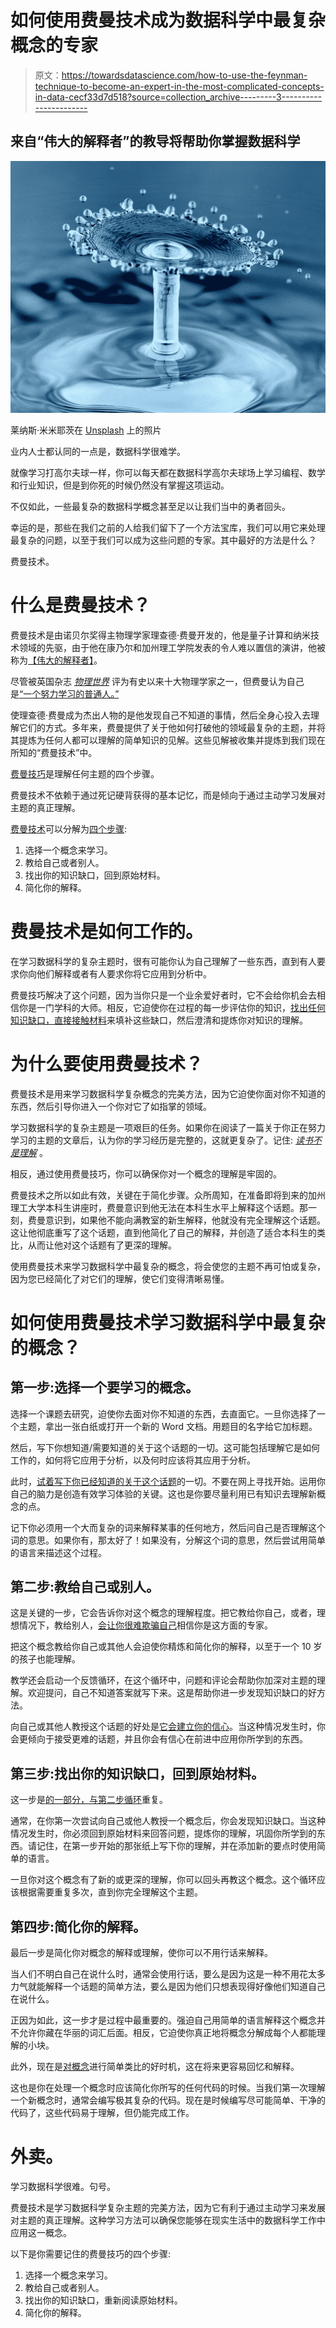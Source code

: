 # 如何使用费曼技术成为数据科学中最复杂概念的专家

> 原文：<https://towardsdatascience.com/how-to-use-the-feynman-technique-to-become-an-expert-in-the-most-complicated-concepts-in-data-cecf33d7d518?source=collection_archive---------3----------------------->

## 来自“伟大的解释者”的教导将帮助你掌握数据科学

![](img/c76103a516116c922a5a99e13aaf1f0d.png)

莱纳斯·米米耶茨在 [Unsplash](https://unsplash.com?utm_source=medium&utm_medium=referral) 上的照片

业内人士都认同的一点是，数据科学很难学。

就像学习打高尔夫球一样，你可以每天都在数据科学高尔夫球场上学习编程、数学和行业知识，但是到你死的时候仍然没有掌握这项运动。

不仅如此，一些最复杂的数据科学概念甚至足以让我们当中的勇者回头。

幸运的是，那些在我们之前的人给我们留下了一个方法宝库，我们可以用它来处理最复杂的问题，以至于我们可以成为这些问题的专家。其中最好的方法是什么？

费曼技术。

# 什么是费曼技术？

费曼技术是由诺贝尔奖得主物理学家理查德·费曼开发的，他是量子计算和纳米技术领域的先驱，由于他在康乃尔和加州理工学院发表的令人难以置信的演讲，他被称为[【伟大的解释者】](https://www.marinabaysands.com/museum/richard-feynman/the-great-explainer.html)。

尽管被英国杂志 [*物理世界*](https://web.archive.org/web/20120321043038/http://media.caltech.edu/press_releases/12019) 评为有史以来十大物理学家之一，但费曼认为自己是[“一个努力学习的普通人。”](https://vpmthane.org/web2/assets/files/Mr.-HrishikeshTadwalkar-Tribute_to_DrRPFeynmann.pdf)

使理查德·费曼成为杰出人物的是他发现自己不知道的事情，然后全身心投入去理解它们的方式。多年来，费曼提供了关于他如何打破他的领域最复杂的主题，并将其提炼为任何人都可以理解的简单知识的见解。这些见解被收集并提炼到我们现在所知的“费曼技术”中。

[费曼技巧](https://blog.doist.com/feynman-technique/)是理解任何主题的四个步骤。

费曼技术不依赖于通过死记硬背获得的基本记忆，而是倾向于通过主动学习发展对主题的真正理解。

[费曼技术](https://blog.doist.com/feynman-technique/)可以分解为[四个步骤](https://www.colorado.edu/artssciences-advising/resource-library/life-skills/the-feynman-technique-in-academic-coaching):

1.  选择一个概念来学习。
2.  教给自己或者别人。
3.  找出你的知识缺口，回到原始材料。
4.  简化你的解释。

# 费曼技术是如何工作的。

在学习数据科学的复杂主题时，很有可能你认为自己理解了一些东西，直到有人要求你向他们解释或者有人要求你将它应用到分析中。

费曼技巧解决了这个问题，因为当你只是一个业余爱好者时，它不会给你机会去相信你是一门学科的大师。相反，它迫使你在过程的每一步评估你的知识，[找出任何知识缺口，直接接触材料](https://blog.doist.com/feynman-technique/)来填补这些缺口，然后澄清和提炼你对知识的理解。

# 为什么要使用费曼技术？

费曼技术是用来学习数据科学复杂概念的完美方法，因为它迫使你面对你不知道的东西，然后引导你进入一个你对它了如指掌的领域。

学习数据科学的复杂主题是一项艰巨的任务。如果你在阅读了一篇关于你正在努力学习的主题的文章后，认为你的学习经历是完整的，这就更复杂了。记住: [*读书不是理解*](https://www.jstor.org/stable/40033404) 。

相反，通过使用费曼技巧，你可以确保你对一个概念的理解是牢固的。

费曼技术之所以如此有效，关键在于简化步骤。众所周知，在准备即将到来的加州理工大学本科生讲座时，费曼意识到他无法在本科生水平上解释这个话题。那一刻，费曼意识到，如果他不能向满教室的新生解释，他就没有完全理解这个话题。这让他彻底重写了这个话题，直到他简化了自己的解释，并创造了适合本科生的类比，从而让他对这个话题有了更深的理解。

使用费曼技术来学习数据科学中最复杂的概念，将会使您的主题不再可怕或复杂，因为您已经简化了对它们的理解，使它们变得清晰易懂。

# 如何使用费曼技术学习数据科学中最复杂的概念？

## **第一步:选择一个要学习的概念。**

选择一个课题去研究，迫使你去面对你不知道的东西，去直面它。一旦你选择了一个主题，拿出一张白纸或打开一个新的 Word 文档。用题目的名字给它加标题。

然后，写下你想知道/需要知道的关于这个话题的一切。这可能包括理解它是如何工作的，如何将它应用于分析，以及何时应该将其应用于分析。

此时，[试着写下你已经知道的关于这个话题](https://fs.blog/2021/02/feynman-learning-technique/)的一切。不要在网上寻找开始。运用你自己的脑力是创造有效学习体验的关键。这也是你要尽量利用已有知识去理解新概念的点。

记下你必须用一个大而复杂的词来解释某事的任何地方，然后问自己是否理解这个词的意思。如果你有，那太好了！如果没有，分解这个词的意思，然后尝试用简单的语言来描述这个过程。

## 第二步:教给自己或别人。

这是关键的一步，它会告诉你对这个概念的理解程度。把它教给你自己，或者，理想情况下，教给别人，[会让你很难欺骗自己](https://blog.doist.com/feynman-technique/)相信你是这方面的专家。

把这个概念教给你自己或其他人会迫使你精炼和简化你的解释，以至于一个 10 岁的孩子也能理解。

教学还会启动一个反馈循环，在这个循环中，问题和评论会帮助你加深对主题的理解。欢迎提问，自己不知道答案就写下来。这是帮助你进一步发现知识缺口的好方法。

向自己或其他人教授这个话题的好处是[它会建立你的信心](https://blog.doist.com/feynman-technique/)。当这种情况发生时，你会更倾向于接受更难的话题，并且你会有信心在前进中应用你所学到的东西。

## 第三步:找出你的知识缺口，回到原始材料。

这一步是[的一部分，与第二步循环](https://blog.doist.com/feynman-technique/)重复。

通常，在你第一次尝试向自己或他人教授一个概念后，你会发现知识缺口。当这种情况发生时，你必须回到原始材料来回答问题，提炼你的理解，巩固你所学到的东西。请记住，在第一步开始的那张纸上写下你的理解，并在添加新的要点时使用简单的语言。

一旦你对这个概念有了新的或更深的理解，你可以回头再教这个概念。这个循环应该根据需要重复多次，直到你完全理解这个主题。

## 第四步:简化你的解释。

最后一步是简化你对概念的解释或理解，使你可以不用行话来解释。

当人们不明白自己在说什么时，通常会使用行话，要么是因为这是一种不用花太多力气就能解释一个话题的简单方法，要么是因为他们只想表现得好像他们知道自己在说什么。

正因为如此，这一步才是过程中最重要的。强迫自己用简单的语言解释这个概念并不允许你藏在华丽的词汇后面。相反，它迫使你真正地将概念分解成每个人都能理解的小块。

此外，现在是[对概念](https://blog.doist.com/feynman-technique/)进行简单类比的好时机，这在将来更容易回忆和解释。

这也是你在处理一个概念时应该简化你所写的任何代码的时候。当我们第一次理解一个新概念时，通常会编写极其复杂的代码。现在是时候编写尽可能简单、干净的代码了，这些代码易于理解，但仍能完成工作。

# 外卖。

学习数据科学很难。句号。

费曼技术是学习数据科学复杂主题的完美方法，因为它有利于通过主动学习来发展对主题的真正理解。这种学习方法可以确保您能够在现实生活中的数据科学工作中应用这一概念。

以下是你需要记住的费曼技巧的四个步骤:

1.  选择一个概念来学习。
2.  教给自己或者别人。
3.  找出你的知识缺口，重新阅读原始材料。
4.  简化你的解释。